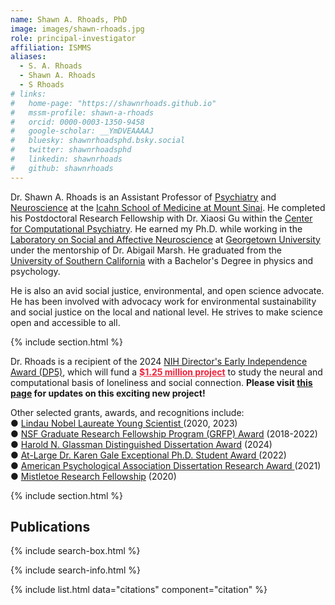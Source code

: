 ```yaml
---
name: Shawn A. Rhoads, PhD
image: images/shawn-rhoads.jpg
role: principal-investigator
affiliation: ISMMS
aliases:
  - S. A. Rhoads
  - Shawn A. Rhoads
  - S Rhoads
# links:
#   home-page: "https://shawnrhoads.github.io"
#   mssm-profile: shawn-a-rhoads
#   orcid: 0000-0003-1350-9458
#   google-scholar: __YmDVEAAAAJ
#   bluesky: shawnrhoadsphd.bsky.social
#   twitter: shawnrhoadsphd
#   linkedin: shawnrhoads
#   github: shawnrhoads
---
```


Dr. Shawn A. Rhoads is an Assistant Professor of <a target="_blank" rel="noopener noreferrer" href="https://icahn.mssm.edu/about/departments-offices/psychiatry">Psychiatry</a> and <a target="_blank" rel="noopener noreferrer" href="https://icahn.mssm.edu/about/departments-offices/neuroscience">Neuroscience</a> at the <a target="_blank" rel="noopener noreferrer" href="https://icahn.mssm.edu">Icahn School of Medicine at Mount Sinai</a>. He completed his Postdoctoral Research Fellowship with Dr. Xiaosi Gu within the <a target="_blank" rel="noopener noreferrer" href="https://www.neurocpu.org/">Center for Computational Psychiatry</a>. He earned my Ph.D. while working in the <a target="_blank" rel="noopener noreferrer" href="https://abigailmarsh.com/lab/">Laboratory on Social and Affective Neuroscience</a> at <a target="_blank" rel="noopener noreferrer" href="https://georgetown.edu/">Georgetown University</a> under the mentorship of Dr. Abigail Marsh. He graduated from the <a target="_blank" rel="noopener noreferrer" href="https://usc.edu/">University of Southern California</a> with a Bachelor's Degree in physics and psychology.

He is also an avid social justice, environmental, and open science advocate. He has been involved with advocacy work for environmental sustainability and social justice on the local and national level. He strives to make science open and accessible to all.

{% include section.html %}

Dr. Rhoads is a recipient of the 2024 <a target="_blank" rel="noopener noreferrer" href="https://commonfund.nih.gov/highrisk/highlights/nih-award-over-207-million-support-highly-innovative-biomedical-and-behavioral">NIH Director's Early Independence Award (DP5)</a>, which will fund a <b style="color:#EF233C"><u>$1.25 million project</u></b> to study the neural and computational basis of loneliness and social connection. <strong>Please visit <a target="_blank" rel="noopener noreferrer" href="../contact">this page</a> for updates on this exciting new project!</strong>

Other selected grants, awards, and recognitions include:
<br>&#x25cf; <a target="_blank" rel="noopener noreferrer" href="https://www.lindau-nobel.org/young-scientists/">Lindau Nobel Laureate Young Scientist </a> (2020, 2023)
<br>&#x25cf; <a target="_blank" rel="noopener noreferrer" href="https://www.nsfgrfp.org/">NSF Graduate Research Fellowship Program (GRFP) Award</a> (2018-2022)
<br>&#x25cf; <a target="_blank" rel="noopener noreferrer" href="https://grad.georgetown.edu/fellowships-and-awards/glassman-awards/">Harold N. Glassman Distinguished Dissertation Award</a> (2024)
<br>&#x25cf; <a target="_blank" rel="noopener noreferrer" href="https://grad.georgetown.edu/student-life/grad-student-awards/">At-Large Dr. Karen Gale Exceptional Ph.D. Student Award </a> (2022)
<br>&#x25cf; <a target="_blank" rel="noopener noreferrer" href="https://www.apa.org/about/awards/scidir-dissertre">American Psychological Association Dissertation Research Award </a> (2021)
<br>&#x25cf; <a target="_blank" rel="noopener noreferrer" href="https://www.momentalfound.org/mistletoe-research-fellowship">Mistletoe Research Fellowship</a> (2020)

{% include section.html %}

## Publications

{% include search-box.html %}

{% include search-info.html %}

{% include list.html data="citations" component="citation" %}


[def]: ttps://github.com/shawnrhoad